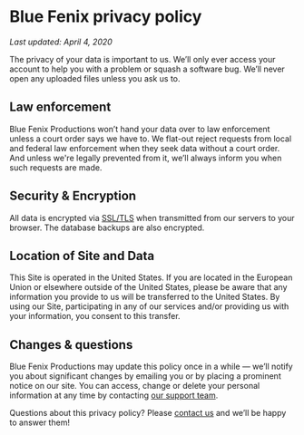[support]: mailto:support@bluefenix.net

# Blue Fenix privacy policy

*Last updated: April 4, 2020*

The privacy of your data is important to us. We’ll only ever access your account to help you with a problem or squash a software bug. We’ll never open any uploaded files unless you ask us to. 

## Law enforcement

Blue Fenix Productions won’t hand your data over to law enforcement unless a court order says we have to. We flat-out reject requests from local and federal law enforcement when they seek data without a court order. And unless we're legally prevented from it, we’ll always inform you when such requests are made.

## Security & Encryption

All data is encrypted via [SSL/TLS](https://en.wikipedia.org/wiki/Transport_Layer_Security) when transmitted from our servers to your browser. The database backups are also encrypted. 

## Location of Site and Data

This Site is operated in the United States. If you are located in the European Union or elsewhere outside of the United States, please be aware that any information you provide to us will be transferred to the United States. By using our Site, participating in any of our services and/or providing us with your information, you consent to this transfer.


## Changes & questions

Blue Fenix Productions may update this policy once in a while — we’ll notify you about significant changes by emailing you or by placing a prominent notice on our site. You can access, change or delete your personal information at any time by contacting [our support team][support].

Questions about this privacy policy? Please [contact us][support] and we’ll be happy to answer them!
